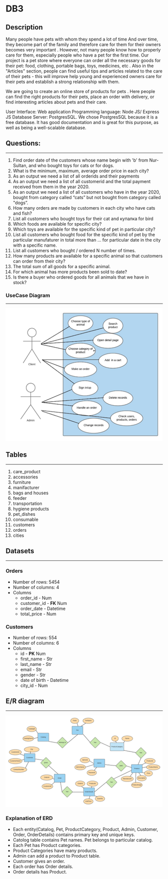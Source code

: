 # DB3
## Description
Many people have pets with whom they spend a lot of time
And over time, they become part of the family and therefore care for them for their owners becomes very important . However, not many people know how to properly care for them, especially people who have a pet for the first time. Our project is a pet store where everyone can order all the necessary goods for their pet: food, clothing, portable bags, toys, medicines, etc . Also in the "Articles" section, people can find useful tips and articles related to the care of their pets - this will improve help young and experienced owners care for their pets and establish a strong relationship with them.


We are going to create an online store of products for pets . Here people can find the right products for their pets, place an order with delivery, or find interesting articles about pets and their care.

User Interface: Web application 
Programming language: Node JS/ Express JS
Database Server:  PostgresSQL.
We chose PostgresSQL because it is a free database. It has good documentation and is great for this purpose, as well as being a well-scalable database.

## Questions:
-------------

 1. Find order date of the customers  whose name begin with 'b' from Nur-Sultan, and who bought toys for cats or for dogs. 
 2. What is the minimum, maximum, average order price in each city?
 3. As an output we need a list of all orderids and their payments 
 4. As an output we need a list of all customerid and the total payment received from them in the year 2020.
 5. As an output we need a list of all customers who have in the year 2020, bought from category called “cats” but not bought from category called "dogs”.
 6. How many orders are made by customers in each city who have cats and fish?
 7. List all customers who bought toys for their cat and купалка for bird
 8. Which foods are available for specific city?
 9. Which toys are available for the specific kind of pet in particular city?
 10. List all customers who bought food for the specific kind of pet by the particular manufaturer in total more than ... for particular date in the city with a specific name.
 11. List all customers who bought / ordered N number of times.
 12. How many products are available for a specific animal so that customers can order from their city?
 13. The total sum of all goods for a specific animal.
 14. For which animal has more products been sold to date?
 15. Is there a buyer who ordered goods for all animals that we have in stock?

### UseCase Diagram
-------------------

![alt text](https://github.com/vindem22/DB3/blob/main/ProjectX-UseCase-UML.png?raw=true)

## Tables
---------

1. care_product
2. accessories
3. furniture
4. manifacturer
5. bags and houses
6. feeder
7. transportation
8. hygiene products
9. pet_dishes
10. consumable
11. customers
12. orders
13. cities

## Datasets
-----------

### Orders
- Number of rows: 5454
- Number of columns: 4
- Columns
  - order_id - Num
  - customer_id - **FK** Num
  - order_date - Datetime
  - total_price - Num

### Customers
- Number of rows: 554
- Number of columns: 6
- Columns 
  - id - **PK** Num
  - first_name - Str
  - last_name - Str
  - email - Str
  - gender - Str
  - date of birth - Datetime
  - city_id - Num

## E/R diagram
---------

![alt text](https://github.com/vindem22/DB3/blob/main/BrothersInIT-ER.png?raw=true)

### Explanation of ERD
- Each entity(Catalog, Pet, ProductCategory, Product, Admin, Customer, Order, OrderDetails) contains primary key and unique keys.
- Catolog table contains Pet names. Pet belongs to particular catalog. 
- Each Pet has Product categories.
- Product Categories have many products.
- Admin can add a product to Product table.
- Customer gives an order.
- Each order has Order details.
- Order details has Product.

  
